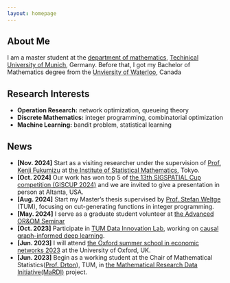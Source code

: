```yaml
---
layout: homepage
---
```


## About Me

I am a master student at the [department of mathematics](https://www.math.cit.tum.de/math/home/), [Techinical University of Munich](https://www.tum.de/en/), Germany. Before that, I got my Bachelor of Mathematics degree from the [Unviersity of Waterloo](https://uwaterloo.ca/), Canada

## Research Interests

- **Operation Research:** network optimization, queueing theory 
- **Discrete Mathematics:** integer programming, combinatorial optimization
- **Machine Learning:** bandit problem, statistical learning

## News

- **[Nov. 2024]** Start as a visiting researcher under the supervision of [Prof. Kenji Fukumizu](https://www.ism.ac.jp/~fukumizu/) at [the Institute of Statistical Mathematics](https://www.ism.ac.jp/index_e.html), Tokyo.
- **[Oct. 2024]** Our work has won top 5 of [the 13th SIGSPATIAL Cup competition (GISCUP 2024)](https://sigspatial2024.sigspatial.org/giscup/index.html) and we are invited to give a presentation in person at Altanta, USA.
- **[Aug. 2024]** Start my Master’s thesis supervised by [Prof. Stefan Weltge](https://www.professoren.tum.de/en/weltge-stefan) (TUM), focusing on cut-generating functions in integer programming.
- **[May. 2024]** I serve as a graduate student volunteer at [the Advanced OR&OM Seminar](https://seminarorom.github.io/)
- **[Oct. 2023]** Participate in [TUM Data Innovation Lab](https://www.mdsi.tum.de/en/di-lab/tum-di-lab/), working on [causal graph-informed deep learning](https://www.mdsi.tum.de/en/di-lab/vergangene-projekte/ws23-tum-chair-for-computer-aided-medical-procedures-augmented-reality-and-oxford-causal-graph-informed-deep-learning/).
- **[Jun. 2023]** I will attend [the Oxford summer school in economic networks 2023](https://www.maths.ox.ac.uk/events/summer-schools/economic-networks) at the University of Oxford, UK.
- **[Jun. 2023]** Begin as a working student at the Chair of Mathematical Statistics([Prof. Drton](https://www.professoren.tum.de/en/drton-mathias)), TUM, in [the Mathematical Research Data Initiative(MaRDI)](https://www.mardi4nfdi.de/about/mission) project.


